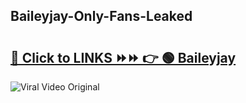 
 ## Baileyjay-Only-Fans-Leaked

# <h2><a href="https://clipsfans.com/Baileyjay&ref=git">🔗 Click to LINKS ⏩⏩ 👉 🟢 Baileyjay </a></h2>

<a href="https://clipsfans.com/Baileyjay&ref=git" rel="nofollow" data-target="animated-image.originalLink"><img src="https://i.ibb.co.com/xMMVF88/686577567.gif" alt="Viral Video Original" style="max-width: 100%; display: inline-block;" data-target="animated-image.originalImage"></a>

